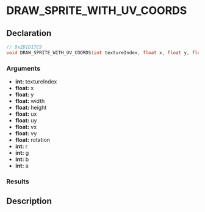 # DRAW_SPRITE_WITH_UV_COORDS

## Declaration
```cpp
// 0x2D1D17C9
void DRAW_SPRITE_WITH_UV_COORDS(int textureIndex, float x, float y, float width, float height, float ux, float uy, float vx, float vy, float rotation, int r, int g, int b, int a);
```

### Arguments
- **int:** textureIndex
- **float:** x
- **float:** y
- **float:** width
- **float:** height
- **float:** ux
- **float:** uy
- **float:** vx
- **float:** vy
- **float:** rotation
- **int:** r
- **int:** g
- **int:** b
- **int:** a

### Results

## Description
